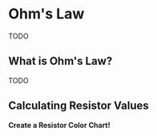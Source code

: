 # Ohm's Law

TODO

## What is Ohm's Law?

TODO

## Calculating Resistor Values

**Create a Resistor Color Chart!**

## 



